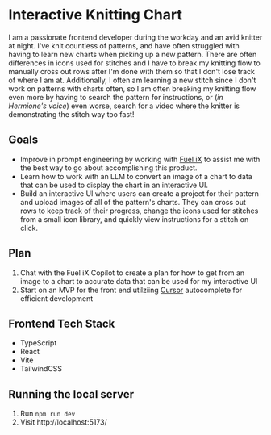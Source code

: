 # Interactive Knitting Chart

I am a passionate frontend developer during the workday and an avid knitter at night. I've knit countless of patterns, and have often struggled with having to learn new charts when picking up a new pattern. There are often differences in icons used for stitches and I have to break my knitting flow to manually cross out rows after I'm done with them so that I don't lose track of where I am at. Additionally, I often am learning a new stitch since I don't work on patterns with charts often, so I am often breaking my knitting flow even more by having to search the pattern for instructions, or (_in Hermione's voice_) even worse, search for a video where the knitter is demonstrating the stitch way too fast!

## Goals

- Improve in prompt engineering by working with [Fuel iX](https://www.fuelix.ai/) to assist me with the best way to go about accomplishing this product.
- Learn how to work with an LLM to convert an image of a chart to data that can be used to display the chart in an interactive UI.
- Build an interactive UI where users can create a project for their pattern and upload images of all of the pattern's charts. They can cross out rows to keep track of their progress, change the icons used for stitches from a small icon library, and quickly view instructions for a stitch on click.

## Plan

1. Chat with the Fuel iX Copilot to create a plan for how to get from an image to a chart to accurate data that can be used for my interactive UI
2. Start on an MVP for the front end utilziing [Cursor](https://cursor.com/en) autocomplete for efficient development

## Frontend Tech Stack

- TypeScript
- React
- Vite
- TailwindCSS

## Running the local server

1. Run `npm run dev`
2. Visit http://localhost:5173/
